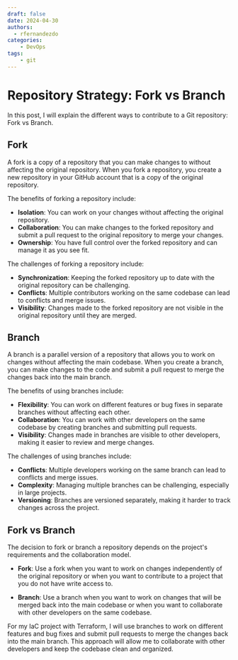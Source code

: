 ```yaml
---
draft: false
date: 2024-04-30
authors:
  - rfernandezdo
categories:
    - DevOps
tags:
    - git
---
```

# Repository Strategy: Fork vs Branch

In this post, I will explain the different ways to contribute to a Git repository: Fork vs Branch.

## Fork

A fork is a copy of a repository that you can make changes to without affecting the original repository. When you fork a repository, you create a new repository in your GitHub account that is a copy of the original repository.

The benefits of forking a repository include:

- **Isolation**: You can work on your changes without affecting the original repository.
- **Collaboration**: You can make changes to the forked repository and submit a pull request to the original repository to merge your changes.  
- **Ownership**: You have full control over the forked repository and can manage it as you see fit.

The challenges of forking a repository include:

- **Synchronization**: Keeping the forked repository up to date with the original repository can be challenging.
- **Conflicts**: Multiple contributors working on the same codebase can lead to conflicts and merge issues.
- **Visibility**: Changes made to the forked repository are not visible in the original repository until they are merged.


## Branch

A branch is a parallel version of a repository that allows you to work on changes without affecting the main codebase. When you create a branch, you can make changes to the code and submit a pull request to merge the changes back into the main branch.

The benefits of using branches include:

- **Flexibility**: You can work on different features or bug fixes in separate branches without affecting each other.
- **Collaboration**: You can work with other developers on the same codebase by creating branches and submitting pull requests.
- **Visibility**: Changes made in branches are visible to other developers, making it easier to review and merge changes.

The challenges of using branches include:

- **Conflicts**: Multiple developers working on the same branch can lead to conflicts and merge issues.
- **Complexity**: Managing multiple branches can be challenging, especially in large projects.
- **Versioning**: Branches are versioned separately, making it harder to track changes across the project.

## Fork vs Branch

The decision to fork or branch a repository depends on the project's requirements and the collaboration model.

- **Fork**: Use a fork when you want to work on changes independently of the original repository or when you want to contribute to a project that you do not have write access to.

- **Branch**: Use a branch when you want to work on changes that will be merged back into the main codebase or when you want to collaborate with other developers on the same codebase.



For my IaC project with Terraform, I will use branches to work on different features and bug fixes and submit pull requests to merge the changes back into the main branch. This approach will allow me to collaborate with other developers and keep the codebase clean and organized.
